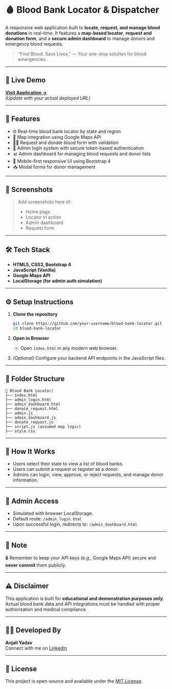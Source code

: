 # 🩸 Blood Bank Locator & Dispatcher

A responsive web application built to **locate, request, and manage blood donations** in real-time. It features a **map-based locator**, **request and donation form**, and a **secure admin dashboard** to manage donors and emergency blood requests.

> “Find Blood. Save Lives.” — Your one-stop solution for blood emergencies.  

---

## 🔗 Live Demo

**[Visit Application →](https://your-deployment-link.vercel.app)**  
*(Update with your actual deployed URL)*

---

## 🚀 Features

- 🌐 Real-time blood bank locator by state and region
- 🧭 Map integration using Google Maps API
- 🧑‍⚕️ Request and donate blood form with validation
- 🔐 Admin login system with secure token-based authentication
- 📊 Admin dashboard for managing blood requests and donor lists
- 📱 Mobile-first responsive UI using Bootstrap 4
- 📥 Modal forms for donor management

---

## 📸 Screenshots

> Add screenshots here of:
> - Home page
> - Locator in action
> - Admin dashboard
> - Request form

---

## 🛠️ Tech Stack

- **HTML5, CSS3, Bootstrap 4**
- **JavaScript (Vanilla)**
- **Google Maps API**
- **LocalStorage (for admin auth simulation)**

---

## ⚙️ Setup Instructions

1. **Clone the repository**
   ```bash
   git clone https://github.com/your-username/blood-bank-locator.git
   cd blood-bank-locator
   ```

2. **Open in Browser**
   - Open `index.html` in any modern web browser.

3. *(Optional)* Configure your backend API endpoints in the JavaScript files.

---

## 📂 Folder Structure

```
📁 Blood Bank Locator/
├── index.html
├── admin_login.html
├── admin_dashboard.html
├── donate_request.html
├── admin.js
├── admin_dashboard.js
├── donate_request.js
├── script.js (assumed map logic)
├── style.css
```

---

## 🧪 How It Works

- Users select their state to view a list of blood banks.
- Users can submit a request or register as a donor.
- Admins can login, view, approve, or reject requests, and manage donor information.

---

## 📌 Admin Access

- Simulated with browser LocalStorage.
- Default route: `/admin_login.html`
- Upon successful login, redirects to: `/admin_dashboard.html`

---

## 📝 Note

🔒 Remember to keep your API keys (e.g., Google Maps API) secure and **never commit** them publicly.

---

## ⚠️ Disclaimer

This application is built for **educational and demonstration purposes only**.  
Actual blood bank data and API integrations must be handled with proper authorization and medical compliance.

---

## 👩‍💻 Developed By

**Anjali Yadav**  
Connect with me on [LinkedIn](https://www.linkedin.com/in/anjali-yadav/)

---

## 📄 License

This project is open-source and available under the [MIT License](LICENSE).

